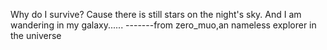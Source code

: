 Why do I survive?
Cause there is still stars on the night's sky.
And I am wandering in my galaxy......
                              -------from zero_muo,an nameless explorer in the universe
